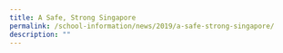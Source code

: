 ```yaml
---
title: A Safe, Strong Singapore
permalink: /school-information/news/2019/a-safe-strong-singapore/
description: ""
---
```

